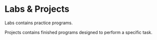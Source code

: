 # Labs & Projects

Labs contains practice programs.

Projects contains finished programs designed to perform a specific task.
